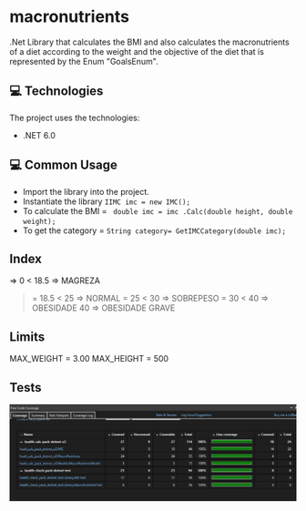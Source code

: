 # macronutrients

.Net Library that calculates the BMI and also calculates the macronutrients of a diet according to the weight and the objective of the diet that is represented by the Enum "GoalsEnum".


## 💻 Technologies

The project uses the technologies:

- .NET 6.0

## 💻 Common Usage

- Import the library into the project.
- Instantiate the library  `IIMC imc = new IMC();`
- To calculate the BMI = ` double imc = imc .Calc(double height, double weight);`
- To get the category = `String category= GetIMCCategory(double imc);` 

## Index

=> 0 < 18.5  => MAGREZA
>= 18.5 < 25 => NORMAL
>= 25 < 30 => SOBREPESO
>= 30 < 40 => OBESIDADE
> 40 => OBESIDADE GRAVE

## Limits

MAX_WEIGHT = 3.00
MAX_HEIGHT = 500

## Tests

<img src="img\coverage.png" alt="Tests Coverage">
